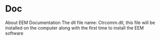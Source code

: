 # Doc
About EEM Documentation
The dll file name: Ctrcomm.dll, this file will be installed on the computer along with the first time to install the EEM software
